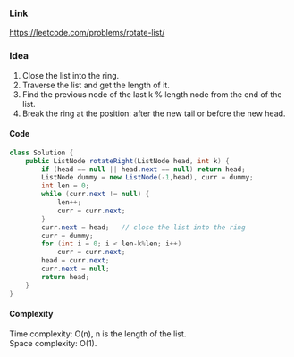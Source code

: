 
### Link

https://leetcode.com/problems/rotate-list/

### Idea

 
 1. Close the list into the ring.
 2. Traverse the list and get the length of it.
 3. Find the previous node of the last k % length node from the end of the list. 
 4. Break the ring at the position: after the new tail or before the new head.
 

#### Code

```java
class Solution {
    public ListNode rotateRight(ListNode head, int k) {
        if (head == null || head.next == null) return head;
        ListNode dummy = new ListNode(-1,head), curr = dummy;
        int len = 0;
        while (curr.next != null) {
            len++;
            curr = curr.next;
        }
        curr.next = head;   // close the list into the ring
        curr = dummy;
        for (int i = 0; i < len-k%len; i++) 
            curr = curr.next;
        head = curr.next;
        curr.next = null;
        return head;
    }
}
```


#### Complexity

Time complexity: O(n), n is the length of the list.  
Space complexity: O(1). 

